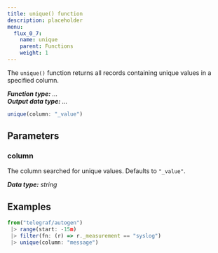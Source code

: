 ```yaml
---
title: unique() function
description: placeholder
menu:
  flux_0_7:
    name: unique
    parent: Functions
    weight: 1
---
```


The `unique()` function returns all records containing unique values in a specified column.

_**Function type:** ..._  
_**Output data type:** ..._

```js
unique(column: "_value")
```

## Parameters

### column
The column searched for unique values.
Defaults to `"_value"`.

_**Data type:** string_

## Examples
```js
from("telegraf/autogen")
 |> range(start: -15m)
 |> filter(fn: (r) => r._measurement == "syslog")
 |> unique(column: "message")
```
